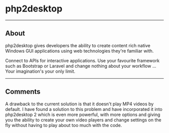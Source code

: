 # php2desktop

-----

## About

php2desktop gives developers the ability to create content rich native Windows GUI applications using web technologies they're familiar with.

Connect to APIs for interactive applications. Use your favourite framework such as Bootstrap or Laravel and change nothing about your workflow ... Your imagination's your only limit.

-----

## Comments

A drawback to the current solution is that it doesn't play MP4 videos by default. I have found a solution to this problem and have incorporated it into php2desktop 2 which is even more powerful, with more options and giving you the ability to create your own video players and change settings on the fly without having to play about too much with the code.
